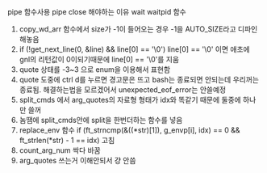 pipe 함수사용
pipe close 해야하는 이유
wait waitpid 함수


1. copy_wd_arr 함수에서 size가 -1이 들어오는 경우 -1을 AUTO_SIZE라고 디파인 해놓음
2. if (!get_next_line(0, &line) && line[0] == '\0') line[0] == '\0' 이면 애초에 gnl의 리턴값이 0이되기때문에 line[0] == '\0'를 지움
3. quote 상태를 -3~3 으로 enum을 이용해서 표현함
4. quote 도중에 ctrl d를 누르면 경고문은 뜨고 bash는 종료되면 안되는데 우리꺼는 종료됨. 해결하는법을 모르겠어서 unexpected_eof_error는 안쓸예정
5. split_cmds 에서 arg_quotes의 자료형 형태가 idx와 똑같기 때문에 둘중에 하나만 쓸꺼
6. 놈땜에 split_cmds안에 split을 한번더하는 함수를 넣음
7. replace_env 함수         if (ft_strncmp(&((*str)[1]), g_envp[i], idx) == 0 && ft_strlen(*str) - 1 == idx)
고침
8. count_arg_num 싹다 바꿈
9. arg_quotes 쓰는거 이해안되서 걍 안씀
